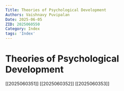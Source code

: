 ```yaml
---
Title: Theories of Psychological Development
Authors: Vaishnavy Puvipalan
Date: 2025-06-05
ZID: 2025060550
Category: Index
tags: 'Index'
---
```

# Theories of Psychological Development

[[2025060351]]
[[2025060352]]
[[2025060353]]
  
  
  
